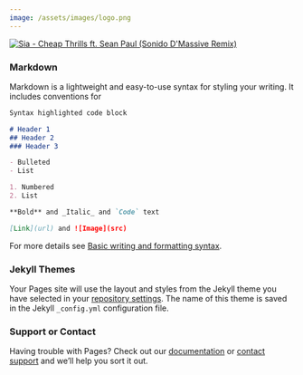 ```yaml
---
image: /assets/images/logo.png
---
```


<!-- # Sonido D'Massive DJ Services -->



[![Sia - Cheap Thrills ft. Sean Paul (Sonido D'Massive Remix)](http://img.youtube.com/vi/qHKX_DOdOgw/0.jpg)](https://www.youtube.com/watch?v=qHKX_DOdOgw "Sia - Cheap Thrills ft. Sean Paul (Sonido D'Massive Remix)")

### Markdown

Markdown is a lightweight and easy-to-use syntax for styling your writing. It includes conventions for

```markdown
Syntax highlighted code block

# Header 1
## Header 2
### Header 3

- Bulleted
- List

1. Numbered
2. List

**Bold** and _Italic_ and `Code` text

[Link](url) and ![Image](src)
```

For more details see [Basic writing and formatting syntax](https://docs.github.com/en/github/writing-on-github/getting-started-with-writing-and-formatting-on-github/basic-writing-and-formatting-syntax).

### Jekyll Themes

Your Pages site will use the layout and styles from the Jekyll theme you have selected in your [repository settings](https://github.com/TimTools/timtools.github.io/settings/pages). The name of this theme is saved in the Jekyll `_config.yml` configuration file.

### Support or Contact

Having trouble with Pages? Check out our [documentation](https://docs.github.com/categories/github-pages-basics/) or [contact support](https://support.github.com/contact) and we’ll help you sort it out.
